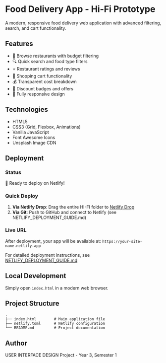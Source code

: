 # Food Delivery App - Hi-Fi Prototype

A modern, responsive food delivery web application with advanced filtering, search, and cart functionality.

## Features

- 🍔 Browse restaurants with budget filtering
- 🔍 Quick search and food type filters
- ⭐ Restaurant ratings and reviews
- 🛒 Shopping cart functionality
- 💰 Transparent cost breakdown
- 🎁 Discount badges and offers
- 📱 Fully responsive design

## Technologies

- HTML5
- CSS3 (Grid, Flexbox, Animations)
- Vanilla JavaScript
- Font Awesome Icons
- Unsplash Image CDN

## Deployment

### Status
🚀 Ready to deploy on Netlify!

### Quick Deploy
1. **Via Netlify Drop**: Drag the entire HI-FI folder to [Netlify Drop](https://app.netlify.com/drop)
2. **Via Git**: Push to GitHub and connect to Netlify (see NETLIFY_DEPLOYMENT_GUIDE.md)

### Live URL
After deployment, your app will be available at: `https://your-site-name.netlify.app`

For detailed deployment instructions, see [NETLIFY_DEPLOYMENT_GUIDE.md](./NETLIFY_DEPLOYMENT_GUIDE.md)

## Local Development

Simply open `index.html` in a modern web browser.

## Project Structure

```
.
├── index.html        # Main application file
├── netlify.toml      # Netlify configuration
└── README.md         # Project documentation
```

## Author

USER INTERFACE DESIGN Project - Year 3, Semester 1
